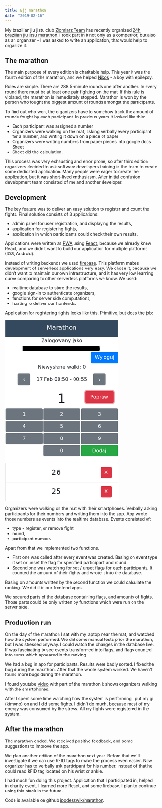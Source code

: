 ```yaml
---
title: Bjj marathon
date: "2019-02-16"
---
```


My brazilian jiu jistu club <a href="http://zlomiarzteam.pl/">Złomiarz Team</a> has recently organized <a href="https://www.facebook.com/events/403194580227161/">24h brazilian jiu jitsu marathon</a>. I took part in it not only as a competitor, but also as an organizer - I was asked to write an application, that would help to organize it.

<!-- end-excerpt -->

## The marathon

The main purpose of every edition is charitable help. This year it was the fourth edition of the marathon, and we helped <a href="https://zrzutka.pl/zatrzymac-burze-w-glowie-nikosia">Nikoś</a> - a boy with epilepsy.

Rules are simple. There are 288 5-minute rounds one after another. In every round there must be at least one pair fighting on the mat. If this rule is violated, the marathon is immediately stopped. Marathon is won by the person who fought the biggest amount of rounds amongst the participants.

To find out who won, the organizers have to somehow track the amount of rounds fought by each participant. In previous years it looked like this:
* Each participant was assigned a number
* Organizers were walking on the mat, asking verbally every participant for a number, and writing it down on a piece of paper
* Organizers were writing numbers from paper pieces into google docs Sheet
* Sheet did the calculation.

This process was very exhausting and error prone, so after third edition organizers decided to ask software developers training in the team to create some dedicated application. Many people were eager to create the application, but it was short-lived enthusiasm. After initial confusion development team consisted of me and another developer.

## Development

The key feature was to deliver an easy solution to register and count the fights. Final solution consists of 3 applications:
* admin panel for user registration, and displaying the results,
* application for registering fights,
* application in which participants could check their own results.

Applications were written as [PWA](https://developers.google.com/web/progressive-web-apps/) using [React](https://reactjs.org/), because we already knew React, and we didn't want to build our application for multiple platforms (IOS, Android).

Instead of writing backends we used [firebase](https://firebase.google.com/). This platform makes development of serverless applications very easy. We chose it, because we didn't want to maintain our own infrastructure, and it has very low learning curve comparing to other serverless platforms we know. We used:
* realtime database to store the results,
* google sign-in to authenticate organizers,
* functions for server side computations,
* hosting to deliver our frontends.

Application for registering fights looks like this. Primitive, but does the job:

![app](marathon-app.png)

Organizers were walking on the mat with their smartphones. Verbally asking participants for their numbers and writing them into the app. App wrote those numbers as events into the realtime database. Events consisted of:
* type - register, or remove fight,
* round,
* participant number.

Apart from that we implemented two functions.
* First one was called after every event was created. Basing on event type it set or unset the flag for specified participant and round.
* Second one was watching for set / unset flags for each participants. It counted the amount of their fights and wrote it into the database.

Basing on amounts written by the second function we could calculate the ranking. We did it in our frontend apps.

We secured parts of the database containing flags, and amounts of fights. Those parts could be only written by functions which were run on the server side.

## Production run

On the day of the marathon I sat with my laptop near the mat, and watched how the system performed. We did some manual tests prior the marathon, but I was stressed anyway. I could watch the changes in the database live. If was fascinating to see events transformed into flags, and flags counted into sums which appeared in the ranking.

We had a bug in app for participants. Results were badly sorted. I fixed the bug during the marathon. After that the whole system worked. We haven't found more bugs during the marathon.

I found youtube [video](https://www.youtube.com/watch?v=ibUL80-hqrY) with part of the marathon it shows organizers walking with the smartphones.

After I spent some time watching how the system is performing I put my gi (kimono) on and I did some fights. I didn't do much, because most of my energy was consumed by the stress. All my fights were registered in the system.

## After the marathon

The marathon ended. We received positive feedback, and some suggestions to improve the app.

We plan another edition of the marathon next year. Before that we'll investigate if we can use RFID tags to make the process even easier. Now organizer has to verbally ask participant for his number. Instead of that he could read RFID tag located on his wrist or ankle.

I had much fun doing this project. Application that I participated in, helped in charity event. I learned more React, and some firebase. I plan to continue using this stack in the future.

Code is available on github [jpodeszwik/marathon](https://github.com/jpodeszwik/marathon).
